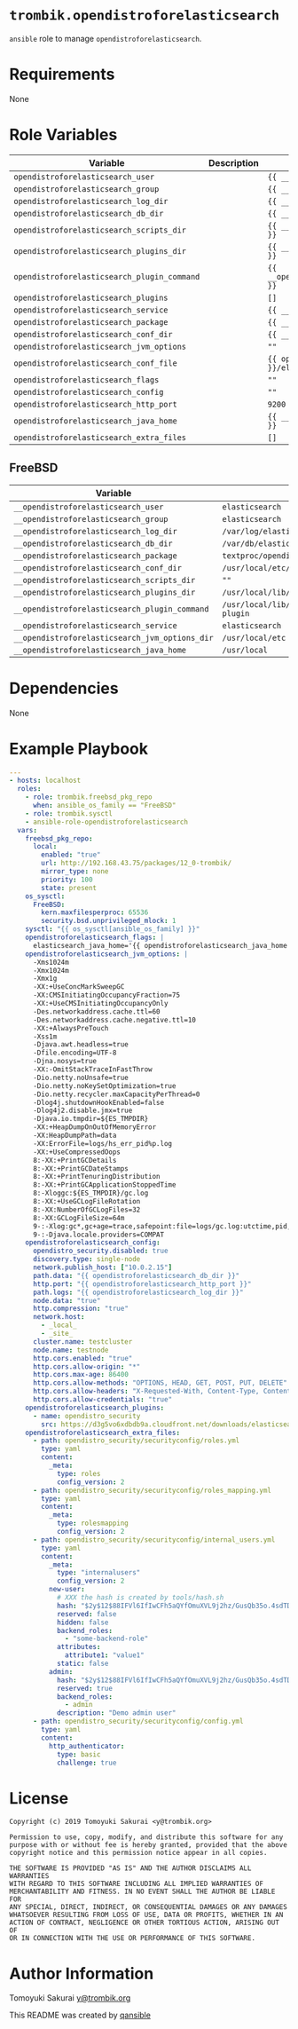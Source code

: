 # `trombik.opendistroforelasticsearch`

`ansible` role to manage `opendistroforelasticsearch`.

# Requirements

None

# Role Variables

| Variable | Description | Default |
|----------|-------------|---------|
| `opendistroforelasticsearch_user` | | `{{ __opendistroforelasticsearch_user }}` |
| `opendistroforelasticsearch_group` | | `{{ __opendistroforelasticsearch_group }}` |
| `opendistroforelasticsearch_log_dir` | | `{{ __opendistroforelasticsearch_log_dir }}` |
| `opendistroforelasticsearch_db_dir` | | `{{ __opendistroforelasticsearch_db_dir }}` |
| `opendistroforelasticsearch_scripts_dir` | | `{{ __opendistroforelasticsearch_scripts_dir }}` |
| `opendistroforelasticsearch_plugins_dir` | | `{{ __opendistroforelasticsearch_plugins_dir }}` |
| `opendistroforelasticsearch_plugin_command` | | `{{ __opendistroforelasticsearch_plugin_command }}` |
| `opendistroforelasticsearch_plugins` | | `[]` |
| `opendistroforelasticsearch_service` | | `{{ __opendistroforelasticsearch_service }}` |
| `opendistroforelasticsearch_package` | | `{{ __opendistroforelasticsearch_package }}` |
| `opendistroforelasticsearch_conf_dir` | | `{{ __opendistroforelasticsearch_conf_dir }}` |
| `opendistroforelasticsearch_jvm_options` | | `""` |
| `opendistroforelasticsearch_conf_file` | | `{{ opendistroforelasticsearch_conf_dir }}/elasticsearch.yml` |
| `opendistroforelasticsearch_flags` | | `""` |
| `opendistroforelasticsearch_config` | | `""` |
| `opendistroforelasticsearch_http_port` | | `9200` |
| `opendistroforelasticsearch_java_home` | | `{{ __opendistroforelasticsearch_java_home }}` |
| `opendistroforelasticsearch_extra_files` | | `[]` |


## FreeBSD

| Variable | Default |
|----------|---------|
| `__opendistroforelasticsearch_user` | `elasticsearch` |
| `__opendistroforelasticsearch_group` | `elasticsearch` |
| `__opendistroforelasticsearch_log_dir` | `/var/log/elasticsearch` |
| `__opendistroforelasticsearch_db_dir` | `/var/db/elasticsearch` |
| `__opendistroforelasticsearch_package` | `textproc/opendistroforelasticsearch` |
| `__opendistroforelasticsearch_conf_dir` | `/usr/local/etc/elasticsearch` |
| `__opendistroforelasticsearch_scripts_dir` | `""` |
| `__opendistroforelasticsearch_plugins_dir` | `/usr/local/lib/elasticsearch/plugins` |
| `__opendistroforelasticsearch_plugin_command` | `/usr/local/lib/elasticsearch/bin/elasticsearch-plugin` |
| `__opendistroforelasticsearch_service` | `elasticsearch` |
| `__opendistroforelasticsearch_jvm_options_dir` | `/usr/local/etc` |
| `__opendistroforelasticsearch_java_home` | `/usr/local` |

# Dependencies

None

# Example Playbook

```yaml
---
- hosts: localhost
  roles:
    - role: trombik.freebsd_pkg_repo
      when: ansible_os_family == "FreeBSD"
    - role: trombik.sysctl
    - ansible-role-opendistroforelasticsearch
  vars:
    freebsd_pkg_repo:
      local:
        enabled: "true"
        url: http://192.168.43.75/packages/12_0-trombik/
        mirror_type: none
        priority: 100
        state: present
    os_sysctl:
      FreeBSD:
        kern.maxfilesperproc: 65536
        security.bsd.unprivileged_mlock: 1
    sysctl: "{{ os_sysctl[ansible_os_family] }}"
    opendistroforelasticsearch_flags: |
      elasticsearch_java_home='{{ opendistroforelasticsearch_java_home }}'
    opendistroforelasticsearch_jvm_options: |
      -Xms1024m
      -Xmx1024m
      -Xmx1g
      -XX:+UseConcMarkSweepGC
      -XX:CMSInitiatingOccupancyFraction=75
      -XX:+UseCMSInitiatingOccupancyOnly
      -Des.networkaddress.cache.ttl=60
      -Des.networkaddress.cache.negative.ttl=10
      -XX:+AlwaysPreTouch
      -Xss1m
      -Djava.awt.headless=true
      -Dfile.encoding=UTF-8
      -Djna.nosys=true
      -XX:-OmitStackTraceInFastThrow
      -Dio.netty.noUnsafe=true
      -Dio.netty.noKeySetOptimization=true
      -Dio.netty.recycler.maxCapacityPerThread=0
      -Dlog4j.shutdownHookEnabled=false
      -Dlog4j2.disable.jmx=true
      -Djava.io.tmpdir=${ES_TMPDIR}
      -XX:+HeapDumpOnOutOfMemoryError
      -XX:HeapDumpPath=data
      -XX:ErrorFile=logs/hs_err_pid%p.log
      -XX:+UseCompressedOops
      8:-XX:+PrintGCDetails
      8:-XX:+PrintGCDateStamps
      8:-XX:+PrintTenuringDistribution
      8:-XX:+PrintGCApplicationStoppedTime
      8:-Xloggc:${ES_TMPDIR}/gc.log
      8:-XX:+UseGCLogFileRotation
      8:-XX:NumberOfGCLogFiles=32
      8:-XX:GCLogFileSize=64m
      9-:-Xlog:gc*,gc+age=trace,safepoint:file=logs/gc.log:utctime,pid,tags:filecount=32,filesize=64m
      9-:-Djava.locale.providers=COMPAT
    opendistroforelasticsearch_config:
      opendistro_security.disabled: true
      discovery.type: single-node
      network.publish_host: ["10.0.2.15"]
      path.data: "{{ opendistroforelasticsearch_db_dir }}"
      http.port: "{{ opendistroforelasticsearch_http_port }}"
      path.logs: "{{ opendistroforelasticsearch_log_dir }}"
      node.data: "true"
      http.compression: "true"
      network.host:
        - _local_
        - _site_
      cluster.name: testcluster
      node.name: testnode
      http.cors.enabled: "true"
      http.cors.allow-origin: "*"
      http.cors.max-age: 86400
      http.cors.allow-methods: "OPTIONS, HEAD, GET, POST, PUT, DELETE"
      http.cors.allow-headers: "X-Requested-With, Content-Type, Content-Length"
      http.cors.allow-credentials: "true"
    opendistroforelasticsearch_plugins:
      - name: opendistro_security
        src: https://d3g5vo6xdbdb9a.cloudfront.net/downloads/elasticsearch-plugins/opendistro-security/opendistro_security-1.2.0.0.zip
    opendistroforelasticsearch_extra_files:
      - path: opendistro_security/securityconfig/roles.yml
        type: yaml
        content:
          _meta:
            type: roles
            config_version: 2
      - path: opendistro_security/securityconfig/roles_mapping.yml
        type: yaml
        content:
          _meta:
            type: rolesmapping
            config_version: 2
      - path: opendistro_security/securityconfig/internal_users.yml
        type: yaml
        content:
          _meta:
            type: "internalusers"
            config_version: 2
          new-user:
            # XXX the hash is created by tools/hash.sh
            hash: "$2y$12$88IFVl6IfIwCFh5aQYfOmuXVL9j2hz/GusQb35o.4sdTDAEMTOD.K"
            reserved: false
            hidden: false
            backend_roles:
              - "some-backend-role"
            attributes:
              attribute1: "value1"
            static: false
          admin:
            hash: "$2y$12$88IFVl6IfIwCFh5aQYfOmuXVL9j2hz/GusQb35o.4sdTDAEMTOD.K"
            reserved: true
            backend_roles:
              - admin
            description: "Demo admin user"
      - path: opendistro_security/securityconfig/config.yml
        type: yaml
        content:
          http_authenticator:
            type: basic
            challenge: true
```

# License

```
Copyright (c) 2019 Tomoyuki Sakurai <y@trombik.org>

Permission to use, copy, modify, and distribute this software for any
purpose with or without fee is hereby granted, provided that the above
copyright notice and this permission notice appear in all copies.

THE SOFTWARE IS PROVIDED "AS IS" AND THE AUTHOR DISCLAIMS ALL WARRANTIES
WITH REGARD TO THIS SOFTWARE INCLUDING ALL IMPLIED WARRANTIES OF
MERCHANTABILITY AND FITNESS. IN NO EVENT SHALL THE AUTHOR BE LIABLE FOR
ANY SPECIAL, DIRECT, INDIRECT, OR CONSEQUENTIAL DAMAGES OR ANY DAMAGES
WHATSOEVER RESULTING FROM LOSS OF USE, DATA OR PROFITS, WHETHER IN AN
ACTION OF CONTRACT, NEGLIGENCE OR OTHER TORTIOUS ACTION, ARISING OUT OF
OR IN CONNECTION WITH THE USE OR PERFORMANCE OF THIS SOFTWARE.
```

# Author Information

Tomoyuki Sakurai <y@trombik.org>

This README was created by [qansible](https://github.com/trombik/qansible)
